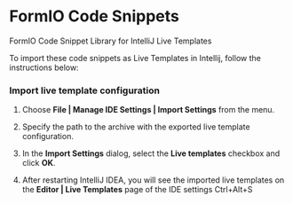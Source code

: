 # FormIO Code Snippets
FormIO Code Snippet Library for IntelliJ Live Templates

To import these code snippets as Live Templates in Intellij, follow the instructions below:

### Import live template configuration
1. Choose **File | Manage IDE Settings | Import Settings** from the menu.

2. Specify the path to the archive with the exported live template configuration.

3. In the **Import Settings** dialog, select the **Live templates** checkbox and click **OK**.

4. After restarting IntelliJ IDEA, you will see the imported live templates on the **Editor | Live Templates** page of the IDE settings Ctrl+Alt+S
